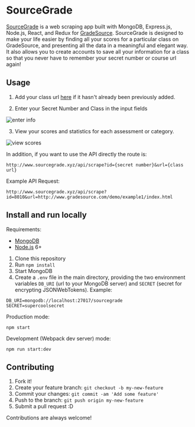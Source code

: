 # SourceGrade

[SourceGrade](http://www.sourcegrade.xyz/) is a web scraping app built with MongoDB, Express.js, Node.js, React, and Redux for [GradeSource](http://www.gradesource.com/). SourceGrade is designed to make your life easier by finding all your scores for a particular class on GradeSource, and presenting all the data in a meaningful and elegant way. It also allows you to create accounts to save all your information for a class so that you never have to remember your secret number or course url again!

## Usage

1) Add your class url [here](http://www.sourcegrade.xyz/add) if it hasn't already been previously added.

2) Enter your Secret Number and Class in the input fields

![enter info](https://github.com/joelseq/SourceGrade/blob/master/img/image1.png)

3) View your scores and statistics for each assessment or category.

![view scores](https://github.com/joelseq/SourceGrade/blob/master/img/image2.png)

In addition, if you want to use the API directly the route is:

`http://www.sourcegrade.xyz/api/scrape?id={secret number}&url={class url}`

Example API Request:

`http://www.sourcegrade.xyz/api/scrape?id=8010&url=http://www.gradesource.com/demo/example1/index.html`

## Install and run locally

  Requirements:

 * [MongoDB](https://www.mongodb.com/)
 * [Node.js](https://nodejs.org/en/) 6+

1. Clone this repository
2. Run `npm install`
3. Start MongoDB
4. Create a `.env` file in the main directory, providing the two environment variables `DB_URI` (url to your MongoDB server) and `SECRET` (secret for encrypting JSONWebTokens).
Example:
```
DB_URI=mongodb://localhost:27017/sourcegrade
SECRET=supercoolsecret
```

Production mode:

```shell
npm start
```

Development (Webpack dev server) mode:

```shell
npm run start:dev
```

## Contributing

1. Fork it!
2. Create your feature branch: `git checkout -b my-new-feature`
3. Commit your changes: `git commit -am 'Add some feature'`
4. Push to the branch: `git push origin my-new-feature`
5. Submit a pull request :D

Contributions are always welcome!
